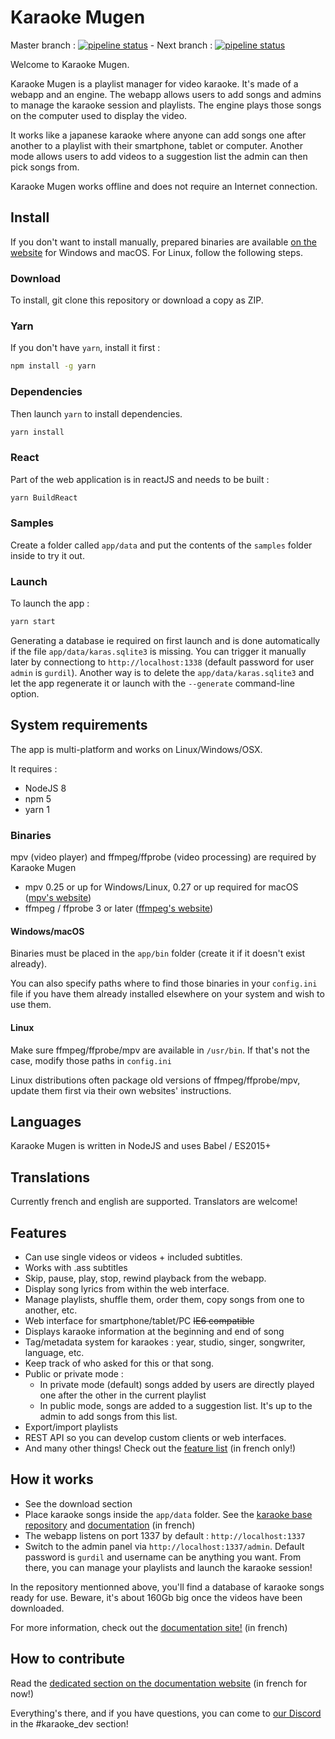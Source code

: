 # Karaoke Mugen

Master branch : [![pipeline status](https://lab.shelter.moe/karaokemugen/karaokemugen-app/badges/master/pipeline.svg)](https://lab.shelter.moe/karaokemugen/karaokemugen-app/commits/master) -
Next branch : [![pipeline status](https://lab.shelter.moe/karaokemugen/karaokemugen-app/badges/next/pipeline.svg)](https://lab.shelter.moe/karaokemugen/karaokemugen-app/commits/next)


Welcome to Karaoke Mugen.

Karaoke Mugen is a playlist manager for video karaoke. It's made of a webapp and an engine. The webapp allows users to add songs and admins to manage the karaoke session and playlists. The engine plays those songs on the computer used to display the video.

It works like a japanese karaoke where anyone can add songs one after another to a playlist with their smartphone, tablet or computer. Another mode allows users to add videos to a suggestion list the admin can then pick songs from.

Karaoke Mugen works offline and does not require an Internet connection.

## Install

If you don't want to install manually, prepared binaries are available [on the website](http://mugen.karaokes.moe/download.html) for Windows and macOS. For Linux, follow the following steps.

### Download

To install, git clone this repository or download a copy as ZIP.

### Yarn

If you don't have `yarn`, install it first :

```sh
npm install -g yarn
```

### Dependencies

Then launch `yarn` to install dependencies.

```sh
yarn install
```

### React

Part of the web application is in reactJS and needs to be built :

```sh
yarn BuildReact
```

### Samples

Create a folder called `app/data` and put the contents of the `samples` folder inside to try it out.

### Launch

To launch the app :

```sh
yarn start
```

Generating a database ie required on first launch and is done automatically if the file `app/data/karas.sqlite3` is missing. You can trigger it manually later by connectiong to `http://localhost:1338` (default password for user `admin` is `gurdil`). Another way is to delete the `app/data/karas.sqlite3` and let the app regenerate it or launch with the `--generate` command-line option.

## System requirements

The app is multi-platform and works on Linux/Windows/OSX.

It requires :

* NodeJS 8
* npm 5
* yarn 1

### Binaries

mpv (video player) and ffmpeg/ffprobe (video processing) are required by Karaoke Mugen

* mpv 0.25 or up for Windows/Linux, 0.27 or up required for macOS ([mpv's website](http://mpv.io))
* ffmpeg / ffprobe 3 or later ([ffmpeg's website](http://www.ffmpeg.org))

#### Windows/macOS

Binaries must be placed in the `app/bin` folder (create it if it doesn't exist already).

You can also specify paths where to find those binaries in your `config.ini` file if you have them already installed elsewhere on your system and wish to use them.

#### Linux

Make sure ffmpeg/ffprobe/mpv are available in `/usr/bin`. If that's not the case, modify those paths in `config.ini`

Linux distributions often package old versions of ffmpeg/ffprobe/mpv, update them first via their own websites' instructions.

## Languages

Karaoke Mugen is written in NodeJS and uses Babel / ES2015+

## Translations

Currently french and english are supported. Translators are welcome!

## Features

* Can use single videos or videos + included subtitles.
* Works with .ass subtitles
* Skip, pause, play, stop, rewind playback from the webapp.
* Display song lyrics from within the web interface.
* Manage playlists, shuffle them, order them, copy songs from one to another, etc.
* Web interface for smartphone/tablet/PC ~~IE6 compatible~~
* Displays karaoke information at the beginning and end of song
* Tag/metadata system for karaokes : year, studio, singer, songwriter, language, etc.
* Keep track of who asked for this or that song.
* Public or private mode :
  * In private mode (default) songs added by users are directly played one after the other in the current playlist
  * In public mode, songs are added to a suggestion list. It's up to the admin to add songs from this list.
* Export/import playlists
* REST API so you can develop custom clients or web interfaces.
* And many other things! Check out the [feature list](http://mugen.karaokes.moe/features.html) (in french only!)

## How it works

* See the download section
* Place karaoke songs inside the `app/data` folder. See the [karaoke base repository](https://lab.shelter.moe/karaokemugen/karaokebase) and [documentation](http://mugen.karaokes.moe/docs/user-guide/manage/) (in french)
* The webapp listens on port 1337 by default : `http://localhost:1337`
* Switch to the admin panel via `http://localhost:1337/admin`. Default password is  `gurdil` and username can be anything you want. From there, you can manage your playlists and launch the karaoke session!

In the repository mentionned above, you'll find a database of karaoke songs ready for use. Beware, it's about 160Gb big once the videos have been downloaded.

For more information, check out the [documentation site!](http://mugen.karaokes.moe/docs/) (in french)

## How to contribute

Read the [dedicated section on the documentation website](http://mugen.karaokes.moe/docs/dev-guide/code/) (in french for now!)

Everything's there, and if you have questions, you can come to [our Discord](https://discord.gg/a8dMYek) in the #karaoke_dev section!